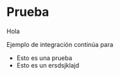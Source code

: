 # Prueba

Hola

Ejemplo de integración continúa para

* Esto es una prueba
* Esto es un ersdsjklajd
